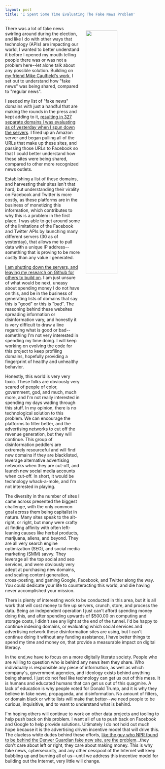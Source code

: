 ```yaml
---
layout: post
title: 'I Spent Some Time Evaluating The Fake News Problem'
---
```

<p><a href="http://domain-literacy.com"><img style="padding: 15px;" src="http://kinlane-productions.s3.amazonaws.com/api_evangelist_site/blog/screen_shot_2016_11_28_at_11.28.02_am.png" alt="" width="45%" align="right" /></a></p>
<p>There was a lot of fake news swirling around during the election, and like I do with other ways that technology (APIs) are impacting our world, I wanted to better understand it before I opened my mouth telling people there was or was not a problem here--let alone talk about any possible solution. Building on <a href="https://hapgood.us/2016/11/13/fake-news-does-better-on-facebook-than-real-news/">my friend Mike Caulfield's work</a>, I set out to understand how "fake news" was being shared, compared to "regular news".</p>
<p>I seeded my list of "fake news" domains with just a handful that are making the rounds in the press&nbsp;and kept adding to it, <a href="http://domain-literacy.com/other/">resulting in 327 separate&nbsp;domains I was evaluating as of yesterday when I spun down the servers</a>. I fired up an Amazon server and began pulling all of the URLs that make up these sites, and passing those URLs to Facebook so that I could better understand how these sites were being shared, compared to other more recognized news outlets.</p>
<p>Establishing a list of these domains, and harvesting their sites isn't that hard, but understanding their virality on Facebook and Twitter is more costly, as these platforms are in the business of monetizing this information, which contributes to why this is a problem in the first place. I was able to get around some of the limitations of the Facebook and Twitter APIs by launching many different servers (30 as of yesterday), that allows me to pull data with a unique IP address--something that is proving to be more costly than any value I generated.</p>
<p><a href="http://domain-literacy.com/">I am shutting down the servers, and leaving my research on Github for others to build on</a>. I am just unsure of what would be next, uneasy about spending money I do not have on this, and be in the business of generating lists of domains that say this is "good" or this is "bad". The reasoning behind these websites spreading information or disinformation vary, and honestly it is very difficult to draw a line regarding what is good or bad--something I'm not very interested in spending my time doing. I will keep working on evolving the code for this project to keep profiling domains, hopefully providing a fingerprint of healthy and unhealthy behavior.</p>
<p>Honestly, this world is very very toxic. These folks are obviously very scared of people of color, government, god, and much, much more, and I'm not really interested in spending my days wading through this stuff. In my opinion, there is no technological solution to this problem. We can encourage the platforms to filter better, and the advertising networks to cut off the revenue generation, but they will continue. This group of disinformation peddlers are extremely resourceful and will find new domains if they are blacklisted, leverage alternative advertising networks when they are cut-off, and launch new social media accounts when cut-off. In short, it would be technology whack-a-mole, and I'm not interested&nbsp;in playing.</p>
<p>The diversity in the number of sites I came across presented the biggest challenge, with the only common goal across them being capitalist in nature. Many sites speak to the alt-right, or right, but many were crafty at finding affinity with often left-leaning causes like herbal products, marijuana, aliens, and beyond. They are all very search engine optimization (SEO), and social media marketing (SMM) savvy. They leverage all the top social and seo services, and were obviously very adept at purchasing new domains, and scaling content generation, cross-posting, and gaming Google, Facebook, and Twitter along the way. You could dedicate your life to counteracting this world, and die having never accomplished your mission.&nbsp;</p>
<p>There is plenty of interesting work to be conducted in this area, but it is all work that will cost money to fire up servers, crunch, store, and process the data. Being an independent operation I just can't afford spending money doing this, and after spending upwards of $500.00 on computing&nbsp;and storage costs, I didn't see any light at the end of the tunnel. I'd be happy to continue indexing domains, or evaluating which social services and advertising network these disinformation sites are using, but I can't continue doing it without any funding assistance, I have better things to spend my time and money on, that provide a measurable impact on digital literacy.</p>
<p>In the end,we have to focus on a more digitally literate society. People who are willing to question who is behind any news item they share. Who individually is responsible any piece of information, as well as which company's, government agencies, and ideology exists behind anything being shared. I just do not feel like technology can get us out of this mess. It is humans and educated humans that can get us out of this quagmire. A lack of education is why people voted for Donald Trump, and it is why they believe in fake news, propaganda, and disinformation. No amount of filters, or domain black or white lists will make that better--we need people to be curious, inquisitive, and to want to understand what is behind.&nbsp;</p>
<p>I'm hoping others will continue to work on other data projects and tooling to help push back on this problem. I want all of us to push back on Facebook and Google to help provide solutions. Ultimately I do not hold out much hope because it is the advertising driven incentive model that will drive this. The clueless white dudes behind these efforts, <a href="http://www.npr.org/sections/alltechconsidered/2016/11/23/503146770/npr-finds-the-head-of-a-covert-fake-news-operation-in-the-suburbs">like the guy who NPR found to be behind the Denver Guardian fake new site, are the problem</a>...they don't care about left or right, they care about making money. This is why fake news, cybersecurity, and any other cesspool of the Internet will keep bubbling up and burning all of us--until we address this incentive model for building out the Internet, very little will change.</p>